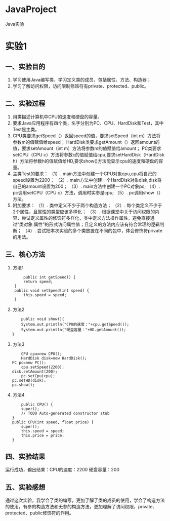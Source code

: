 # JavaProject
Java实验

# 实验1

## 一、实验目的
1. 学习使用Java编写类，学习定义类的成员，包括属性、方法、构造器；
2. 学习了解访问权限，访问限制修饰符有private、protected、public。
## 二、实验过程
1. 用类描述计算机中CPU的速度和硬盘的容量。
2. 要求Java应用程序有四个类，名字分别为PC、CPU、HardDisk和Test，其中Test是主类。
3. CPU类要求getSpeed（）返回speed的值，要求setSpeed（int m）方法将参数m的值赋值给speed；
   HardDisk类要求getAmount（）返回amount的值，要求setAmount（int m）方法将参数m的值赋值给amount；
   PC类要求setCPU（CPU c）方法将参数c的值赋值给cpu,要求setHardDisk（HardDisk h）方法将参数h的值赋值给HD,要求show()方法能显示cpu的速度和硬盘的容量。
4. 主类Test的要求：
  （1）. main方法中创建一个CPU对象cpu,cpu将自己的speed设置为2200；
  （2）. main方法中创建一个HardDisk对象disk,disk将自己的amount设置为200；
  （3）. main方法中创建一个PC对象pc;
  （4）. pc调用setCPU（CPU c）方法，调用时实参是cpu;
  （5）. pc调用show（）方法。
5. 附加要求：
  （1）. 类中定义不少于两个构造方法；
  （2）. 每个类定义不少于2个属性，且属性的类型应该多样化；
  （3）. 根据课堂中关于访问权限的内容，尝试定义属性的修饰符多样化，类中定义方法操作属性，避免直接通过“类对象.属性”的形式访问属性值；且定义的方法内应该有符合常理的逻辑判断；
  （4）. 尝试把本次实验的多个类放置在不同的包中，体会修饰符private的用法。
## 三、核心方法
1. 方法1
```
        public int getSpeed() {
		return speed;
	}
	public void setSpeed(int speed) {
		this.speed = speed;
	}
 ```
 2. 方法2
 ```
        public void show(){
		System.out.println("CPU的速度："+cpu.getSpeed());
		System.out.println("硬盘容量："+HD.getAmount());
	}
 ```
 3. 方法3
 ```
        CPU cpu=new CPU();
        HardDisk disk=new HardDisk();
	PC pc=new PC();
        cpu.setSpeed(2200);
	disk.setAmount(200);
        pc.setCpu(cpu);
	pc.setHD(disk);
	pc.show();
 ```
 4. 方法4
 ```
        public CPU() {
		super();
		// TODO Auto-generated constructor stub
	}
	public CPU(int speed, float price) {
		super();
		this.speed = speed;
		this.price = price;
	}
 ```
## 四、实验结果
  运行成功，输出结果：CPU的速度：2200   硬盘容量：200
  
## 五、实验感想
  通过这次实验，我学会了类的编写，更加了解了类的成员的使用，学会了构造方法的使用，有参的构造方法和无参的构造方法，更加理解了访问权限，private、protected、public修饰符的作用。

